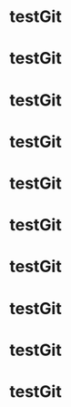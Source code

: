 # testGit
# testGit
# testGit
# testGit
# testGit
# testGit
# testGit
# testGit
# testGit
# testGit
